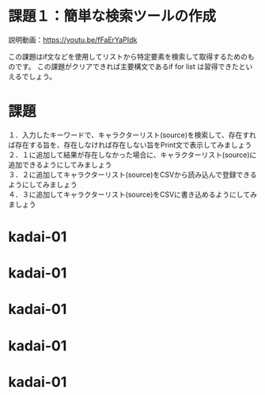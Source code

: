 # 課題１：簡単な検索ツールの作成

説明動画：https://youtu.be/fFaErYaPIdk

この課題はif文などを使用してリストから特定要素を検索して取得するためのものです。
この課題がクリアできれば主要構文であるif for list は習得できたといえるでしょう。


# 課題
１．入力したキーワードで、キャラクターリスト(source)を検索して、存在すれば存在する旨を、存在しなければ存在しない旨をPrint文で表示してみましょう<br>
２．１に追加して結果が存在しなかった場合に、キャラクターリスト(source)に追加できるようにしてみましょう<br>
３．２に追加してキャラクターリスト(source)をCSVから読み込んで登録できるようにしてみましょう<br>
４．３に追加してキャラクターリスト(source)をCSVに書き込めるようにしてみましょう
# kadai-01
# kadai-01
# kadai-01
# kadai-01
# kadai-01
